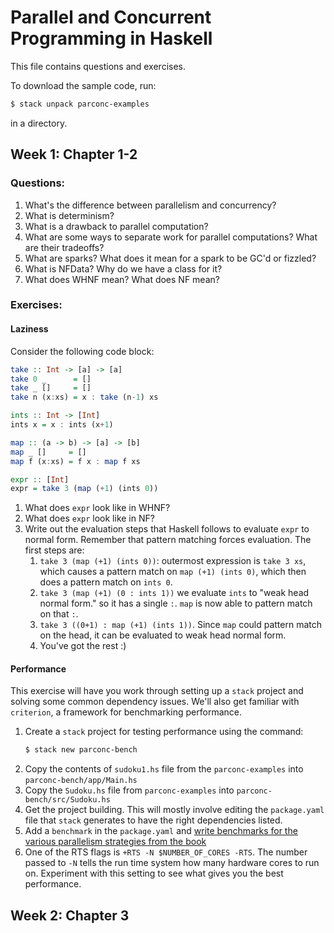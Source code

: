 # Parallel and Concurrent Programming in Haskell

This file contains questions and exercises.

To download the sample code, run:

```bash
$ stack unpack parconc-examples
```

in a directory.

## Week 1: Chapter 1-2

### Questions:

1. What's the difference between parallelism and concurrency?
2. What is determinism?
3. What is a drawback to parallel computation?
5. What are some ways to separate work for parallel computations? What are their tradeoffs?
6. What are sparks? What does it mean for a spark to be GC'd or fizzled?
7. What is NFData? Why do we have a class for it?
8. What does WHNF mean? What does NF mean?

### Exercises:

#### Laziness

Consider the following code block:

```haskell
take :: Int -> [a] -> [a]
take 0 _      = []
take _ []     = []
take n (x:xs) = x : take (n-1) xs

ints :: Int -> [Int]
ints x = x : ints (x+1)

map :: (a -> b) -> [a] -> [b]
map _ []     = []
map f (x:xs) = f x : map f xs

expr :: [Int]
expr = take 3 (map (+1) (ints 0))
```

1. What does `expr` look like in WHNF?
2. What does `expr` look like in NF?
3. Write out the evaluation steps that Haskell follows to evaluate `expr` to normal form. Remember that pattern matching forces evaluation. The first steps are:
    1. `take 3 (map (+1) (ints 0))`: outermost expression is `take 3 xs`, which causes a pattern match on `map (+1) (ints 0)`, which then does a pattern match on `ints 0`.
    2. `take 3 (map (+1) (0 : ints 1))` we evaluate `ints` to "weak head normal form." so it has a single `:`. `map` is now able to pattern match on that `:`.
    3. `take 3 ((0+1) : map (+1) (ints 1))`. Since `map` could pattern match on the head, it can be evaluated to weak head normal form.
    4. You've got the rest :)

#### Performance

This exercise will have you work through setting up a `stack` project and solving some common dependency issues.
We'll also get familiar with `criterion`, a framework for benchmarking performance.

1. Create a `stack` project for testing performance using the command:
    ```bash
    $ stack new parconc-bench
    ```
2. Copy the contents of `sudoku1.hs` file from the `parconc-examples` into `parconc-bench/app/Main.hs`
3. Copy the `Sudoku.hs` file from `parconc-examples` into `parconc-bench/src/Sudoku.hs`
4. Get the project building. This will mostly involve editing the `package.yaml` file that `stack` generates to have the right dependencies listed.
5. Add a `benchmark` in the `package.yaml` and [write benchmarks for the various parallelism strategies from the book](http://www.serpentine.com/criterion/tutorial.html)
6. One of the RTS flags is `+RTS -N $NUMBER_OF_CORES -RTS`. The number passed to `-N` tells the run time system how many hardware cores to run on. Experiment with this setting to see what gives you the best performance.

## Week 2: Chapter 3


